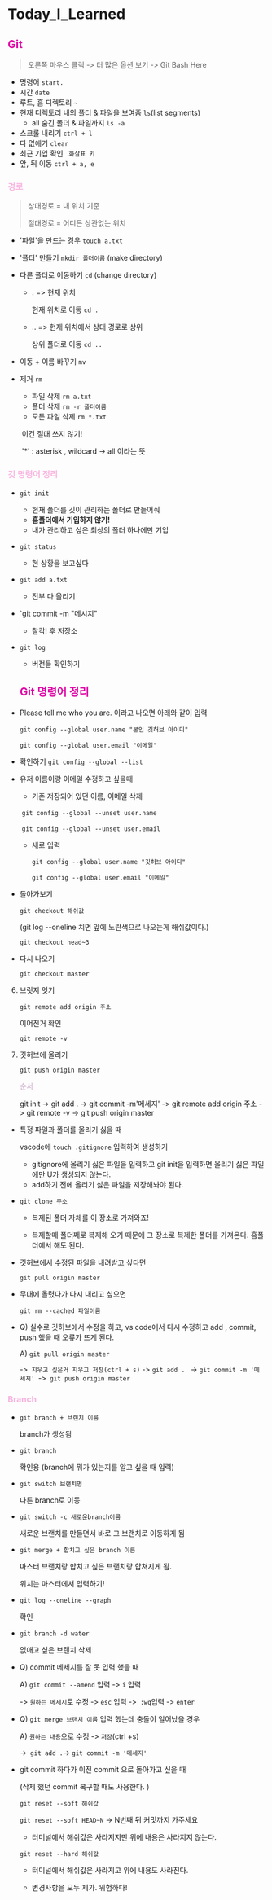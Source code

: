 # Today_I_Learned

## <span style="color:#DF01A5">Git</span>



>  오른쪽 마우스 클릭  ->  더 많은 옵션 보기  -> Git Bash Here

* 명령어  `start.`
* 시간 `date`
* 루트, 홈 디렉토리 `~`
* 현재 디렉토리 내의 폴더 & 파일을 보여줌 `ls`(list segments)
  - all 숨긴 폴더 & 파일까지 `ls -a`
* 스크롤 내리기 `ctrl + l`
* 다 없애기 `clear`
* 최근 기입 확인 ` 화살표 키`
* 앞, 뒤 이동 `ctrl + a, e`



### <span style="color:#F8B2DF">경로</span>

> 상대경로 =  내 위치 기준
>
> 절대경로 = 어디든 상관없는 위치

* '파일'을 만드는 경우 `touch a.txt`

* '폴더' 만들기 `mkdir 폴더이름` (make directory)

* 다른 폴더로 이동하기 `cd` (change directory)

  - .  => 현재 위치

    현재 위치로 이동 `cd .`

  - .. => 현재 위치에서 상대 경로로 상위

    상위 폴더로 이동 `cd ..`

* 이동 + 이름 바꾸기 `mv`

* 제거 `rm`

  - 파일 삭제  `rm a.txt`
  - 폴더 삭제 `rm -r 폴더이름`
  - 모든 파일 삭제 `rm *.txt`

  ​       이건 절대 쓰지 않기! 

  ​       '*' : asterisk , wildcard  ->  all 이라는 뜻

  

### <span style="color:#F8B2DF">깃 명령어 정리</span>

* `git init`
  - 현재 폴더를 깃이 관리하는 폴더로 만들어줘
  - **홈폴더에서 기입하지 않기!**
  - 내가 관리하고 싶은 최상의 폴더 하나에만 기입
* `git status`
  - 현 상황을 보고싶다
* `git add a.txt`
  - 전부 다 올리기
* `git commit -m "메시지"
  - 찰칵! 후 저장소
* `git log`
  - 버전들 확인하기

  ## <span style="color:#DF01A5">Git 명령어 정리</span>



* Please tell me who you are. 이라고 나오면 아래와 같이 입력

  `git config --global user.name "본인 깃허브 아이디"`

  `git config --global user.email "이메일"`

* 확인하기 `git config --global --list` 

* 유저 이름이랑 이메일 수정하고 싶을때

  - 기존 저장되어 있던 이름, 이메일 삭제 

  ​       `git config --global --unset user.name`

  ​       `git config --global --unset user.email`

  - 새로 입력

    `git config --global user.name "깃허브 아이디"`

    `git config --global user.email "이메일"`

* 돌아가보기

  `git checkout 해쉬값`

   (git log --oneline 치면 앞에 노란색으로 나오는게 해쉬값이다.)

  `git checkout head~3`

* 다시 나오기

  `git checkout master`

6. 브릿지 잇기

   `git remote add origin 주소`

   이어진거 확인

   `git remote -v`

7. 깃허브에 올리기

   `git push origin master`

   

   <span style="color:thistle">**순서**</span>

   git init -> git add . -> git commit -m'메세지' -> git remote add origin 주소 -> git remote -v -> git push origin master 

   

* 특정 파일과 폴더를 올리기 싫을 때

   vscode에 `touch .gitignore`  입력하여 생성하기

  - gitignore에 올리기 싫은 파일을 입력하고 git init을 입력하면 올리기 싫은 파일에만 U가 생성되지 않는다. 
  - add하기 전에 올리기 싫은 파일을 저장해놔야 된다.

* `git clone 주소`

  -  복제된 폴더 자체를 이 장소로 가져와죠!

  - 복제할때 폴더째로 복제해 오기 때문에 그 장소로 복제한 폴더를 가져온다. 홈폴더에서 해도 된다.

* 깃허브에서 수정된 파일을 내려받고 싶다면 

  `git pull origin master` 

* 무대에 올렸다가 다시 내리고 싶으면 

  `git rm --cached 파일이름`

* Q) 실수로 깃허브에서 수정을 하고, vs code에서 다시 수정하고 add , commit, push 했을 때 오류가 뜨게 된다. 

  A) `git pull origin master`

  ->` 지우고 싶은거 지우고 저장(ctrl + s)` -> `git add . `
  -> `git commit -m '메세지' `->` git push origin master`

### <span style="color:#F8B2DF">Branch</span>

* `git branch + 브랜치 이름 `

  branch가 생성됨

* `git branch` 

  확인용 (branch에 뭐가 있는지를 알고 싶을 때 입력)

* `git switch 브랜치명`

  다른 branch로 이동

* `git switch -c 새로운branch이름`

  새로운 브랜치를 만들면서 바로 그 브랜치로 이동하게 됨

* `git merge + 합치고 싶은 branch 이름`

  마스터 브랜치랑 합치고 싶은 브랜치랑 합쳐지게 됨.

  위치는 마스터에서 입력하기!

* `git log --oneline --graph`

  확인

* `git branch -d water`

  없애고 싶은 브랜치 삭제

* Q) commit 메세지를 잘 못 입력 했을 때 

  A) `git commit --amend` 입력 -> `i` 입력 

  -> `원하는 메세지`로 수정 -> `esc` 입력 ->` :wq`입력 -> `enter`

* Q) `git merge 브랜치 이름` 입력 했는데 충돌이 일어났을 경우

  A) `원하는 내용`으로 수정 -> `저장`(ctrl +s) 

  ->` git add .`-> 	 `git commit -m '메세지'`

* git commit 하다가 이전 commit 으로 돌아가고 싶을 때

  (삭제 했던 commit 복구할 때도 사용한다. )

  `git reset --soft 해쉬값` 

  `git reset --soft HEAD~N`  -> N번째 뒤 커밋까지 가주세요

  - 터미널에서 해쉬값은 사라지지만 위에 내용은 사라지지 않는다.

  `git reset --hard 해쉬값`

  - 터미널에서 해쉬값은 사라지고 위에 내용도 사라진다. 

  - 변경사항을 모두 제가. 위험하다!